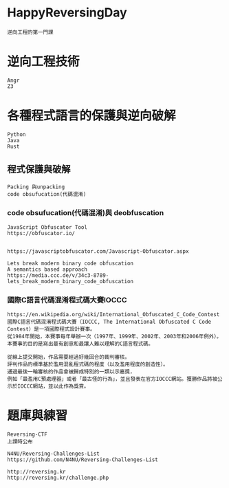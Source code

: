 # HappyReversingDay
```
逆向工程的第一門課

```
# 逆向工程技術


```
Angr
Z3
```
# 各種程式語言的保護與逆向破解
```
Python
Java
Rust
```
## 程式保護與破解
```
Packing 與unpacking
code obsufucation(代碼混淆)

```
### code obsufucation(代碼混淆)與 deobfuscation
```
JavaScript Obfuscator Tool
https://obfuscator.io/
```
```

https://javascriptobfuscator.com/Javascript-Obfuscator.aspx
```
```
Lets break modern binary code obfuscation
A semantics based approach
https://media.ccc.de/v/34c3-8789-lets_break_modern_binary_code_obfuscation
```
### 國際C語言代碼混淆程式碼大賽IOCCC
```
https://en.wikipedia.org/wiki/International_Obfuscated_C_Code_Contest
國際C語言代碼混淆程式碼大賽（IOCCC, The International Obfuscated C Code Contest）是一項國際程式設計賽事。
從1984年開始，本賽事每年舉辦一次（1997年、1999年、2002年、2003年和2006年例外）。
本賽事的目的是寫出最有創意和最讓人難以理解的C語言程式碼。

從線上提交開始，作品需要經過好幾回合的裁判審核。
評判作品的標準基於濫用混亂程式碼的程度（以及濫用程度的創造性）。
通過最後一輪審核的作品會被歸成特別的一類以示嘉獎，
例如「最濫用C預處理器」或者「最古怪的行為」，並且發表在官方IOCCC網站。獲勝作品將被公示於IOCCC網站，並以此作為獎賞。
```
# 題庫與練習
```
Reversing-CTF
上課時公布
```

```
N4NU/Reversing-Challenges-List
https://github.com/N4NU/Reversing-Challenges-List
```

```
http://reversing.kr
http://reversing.kr/challenge.php
```

